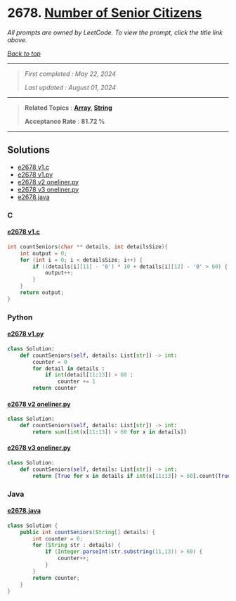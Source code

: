 # 2678. [Number of Senior Citizens](<https://leetcode.com/problems/number-of-senior-citizens>)

*All prompts are owned by LeetCode. To view the prompt, click the title link above.*

*[Back to top](<../README.md>)*

------

> *First completed : May 22, 2024*
>
> *Last updated : August 01, 2024*

------

> **Related Topics** : **[Array](<by_topic/Array.md>), [String](<by_topic/String.md>)**
>
> **Acceptance Rate** : **81.72 %**

------

## Solutions

- [e2678 v1.c](<../my-submissions/e2678 v1.c>)
- [e2678 v1.py](<../my-submissions/e2678 v1.py>)
- [e2678 v2 oneliner.py](<../my-submissions/e2678 v2 oneliner.py>)
- [e2678 v3 oneliner.py](<../my-submissions/e2678 v3 oneliner.py>)
- [e2678.java](<../my-submissions/e2678.java>)
### C
#### [e2678 v1.c](<../my-submissions/e2678 v1.c>)
```C
int countSeniors(char ** details, int detailsSize){
    int output = 0;
    for (int i = 0; i < detailsSize; i++) {
        if ((details[i][11] - '0') * 10 + details[i][12] - '0' > 60) {
            output++;
        }
    }
    return output;
}
```

### Python
#### [e2678 v1.py](<../my-submissions/e2678 v1.py>)
```Python
class Solution:
    def countSeniors(self, details: List[str]) -> int:
        counter = 0
        for detail in details :
            if int(detail[11:13]) > 60 :
                counter += 1
        return counter
```

#### [e2678 v2 oneliner.py](<../my-submissions/e2678 v2 oneliner.py>)
```Python
class Solution:
    def countSeniors(self, details: List[str]) -> int:
        return sum([int(x[11:13]) > 60 for x in details])
```

#### [e2678 v3 oneliner.py](<../my-submissions/e2678 v3 oneliner.py>)
```Python
class Solution:
    def countSeniors(self, details: List[str]) -> int:
        return [True for x in details if int(x[11:13]) > 60].count(True)
```

### Java
#### [e2678.java](<../my-submissions/e2678.java>)
```Java
class Solution {
    public int countSeniors(String[] details) {
        int counter = 0;
        for (String str : details) {
            if (Integer.parseInt(str.substring(11,13)) > 60) {
                counter++;
            }
        }
        return counter;
    }
}
```

